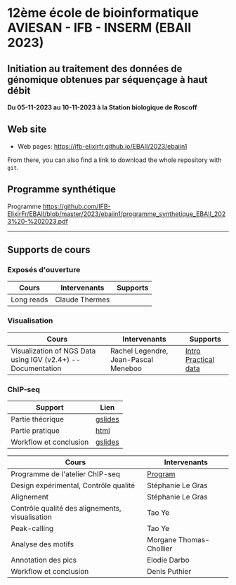 
# 12ème école de bioinformatique AVIESAN - IFB - INSERM (EBAII 2023)

## Initiation au traitement des données de génomique obtenues par séquençage à haut débit

**Du 05-11-2023 au 10-11-2023 à la Station biologique de Roscoff**


## Web site

- Web pages: <https://ifb-elixirfr.github.io/EBAII/2023/ebaiin1>

From there, you can also find a link to download the whole repository with `git`.

## Programme synthétique

Programme <https://github.com/IFB-ElixirFr/EBAII/blob/master/2023/ebaiin1/programme_synthetique_EBAII_2023%20-%202023.pdf>

****

## Supports de cours

### Exposés d'ouverture

| Cours | Intervenants | Supports |
|----------------------------------|--------------|----------|
| Long reads | Claude Thermes |  |

### Visualisation

| Cours | Intervenants | Supports |
|----------------------------------|--------------|----------|
| Visualization of NGS Data using IGV (v2.4+) -- Documentation | Rachel Legendre, Jean-Pascal Meneboo | [Intro](IGV/IGV.html) [Practical](IGV/IGV_practical.html) [data](IGV/data_igv.zip) |



### ChIP-seq

| Support | Lien |
|----------------------------------|------------------|
| Partie théorique | [gslides](https://docs.google.com/presentation/d/1LkZ41PQNwEF5MoTKcYn_yD0dQwFs-g7ZxxHyOc5yFNM/edit?usp=sharing) |
| Partie pratique | [html](chip-seq/hands-on/hands-on.html) |
| Workflow et conclusion | [gslides](https://docs.google.com/presentation/d/1vCLgD7zTNXSY94SE13Uo3uvjC2IK4KHGg2LMFyUK_1U/edit?usp=sharing) |

| Cours | Intervenants |
|----------------------------------|------------------|
| Programme de l'atelier ChIP-seq | [Program](chip-seq/) |
| Design expérimental, Contrôle qualité | Stéphanie Le Gras |
| Alignement | Stéphanie Le Gras |
| Contrôle qualité des alignements, visualisation | Tao Ye |
| Peak-calling | Tao Ye |
| Analyse des motifs | Morgane Thomas-Chollier |
| Annotation des pics | Elodie Darbo |
| Workflow et conclusion | Denis Puthier |
